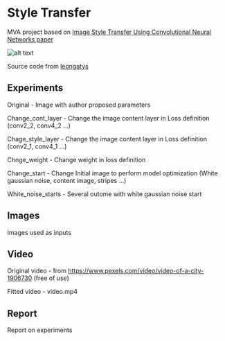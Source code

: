 # Style Transfer
MVA project based on [Image Style Transfer Using Convolutional Neural Networks paper](https://zpascal.net/cvpr2016/Gatys_Image_Style_Transfer_CVPR_2016_paper.pdf)


![alt text](https://github.com/cchadd/style_transfer/blob/master/Videos/video_short.gif)


Source code from [leongatys](https://github.com/leongatys/PytorchNeuralStyleTransfer)

## Experiments
Original - Image with author proposed parameters

Change_cont_layer - Change the image content layer in Loss definition (conv2_2, conv4_2 ...)

Chage_style_layer - Change the image content layer in Loss definition (conv2_1, conv4_1 ...) 

Chnge_weight - Change weight in loss definition 

Change_start - Change Initial image to perform model optimization (White gaussian noise, content image, stripes ...)

White_noise_starts - Several outome with white gaussian noise start

## Images
Images used as inputs

## Video
Original video - from https://www.pexels.com/video/video-of-a-city-1906730 (free of use)

Fitted video - video.mp4



## Report
Report on experiments



